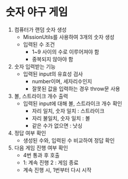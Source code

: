 # 숫자 야구 게임

1. 컴퓨터가 랜덤 숫자 생성
    - MissionUtils를 사용하여 3개의 숫자 생성
    - 입력된 수 조건
        - 1~9 사이의 수로 이루어져야 함
        - 중복되지 않아야 함
2. 숫자 입력받는 기능
    - 입력된 input의 유효성 검사
        - number이며, 세자리수인지
        - 잘못된 값을 입력하는 경우 throw문 사용
3. 볼, 스트라이크 개수 출력
    - 입력된 input에 대해 볼, 스트라이크 개수 확인
        - 자리 일치, 숫자 일치 : 스트라이크
        - 자리 불일치, 숫자 일치 : 볼
        - 같은 수가 없으면 : 낫싱
4. 정답 여부 확인
    - 생성된 수와, 입력된 수 비교하여 정답 확인
5. 다음 게임 진행 여부 확인
    - 4번 통과 후 호출
    - 1: 계속 진행 2 : 게임 종료
    - 계속 진행 시, 1번부터 다시 시작

